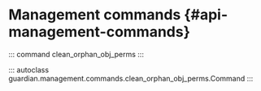# Management commands {#api-management-commands}

::: command
clean_orphan_obj_perms
:::

::: autoclass
guardian.management.commands.clean_orphan_obj_perms.Command
:::
